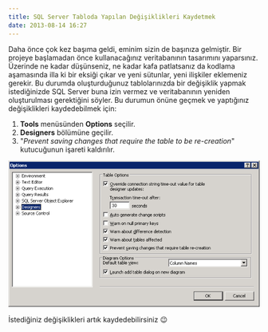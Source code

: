```yaml
---
title: SQL Server Tabloda Yapılan Değişiklikleri Kaydetmek
date: 2013-08-14 16:27
---
```


Daha önce çok kez başıma geldi, eminim sizin de başınıza gelmiştir. Bir projeye başlamadan önce kullanacağınız veritabanının tasarımını yaparsınız. Üzerinde ne kadar düşünseniz, ne kadar kafa patlatsanız da kodlama aşamasında illa ki bir eksiği çıkar ve yeni sütunlar, yeni ilişkiler eklemeniz gerekir. Bu durumda oluşturduğunuz tablolarınızda bir değişiklik yapmak istediğinizde SQL Server buna izin vermez ve veritabanının yeniden oluşturulması gerektiğini söyler. Bu durumun önüne geçmek ve yaptığınız değişiklikleri kaydedebilmek için:

<!--more-->
1. **Tools** menüsünden **Options** seçilir.
2. **Designers** bölümüne geçilir.
3. "*Prevent saving changes that require the table to be re-creation*" kutucuğunun işareti kaldırılır.

![table-recreation](/uploads/2013/08/table-recreation.png)

İstediğiniz değişiklikleri artık kaydedebilirsiniz 😉